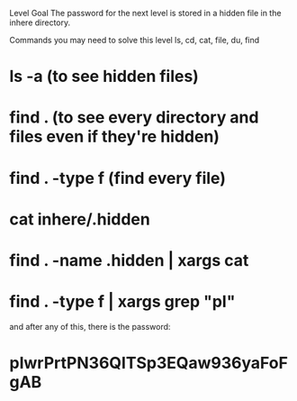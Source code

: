 Level Goal
The password for the next level is stored in a hidden file in the inhere directory.

Commands you may need to solve this level
ls, cd, cat, file, du, find

# ls -a (to see hidden files) 

# find . (to see every directory and files even if they're hidden) 

# find . -type f (find every file)

# cat inhere/.hidden 

# find . -name .hidden | xargs cat 

# find . -type f | xargs grep "pI"

and after any of this, there is the password:

# pIwrPrtPN36QITSp3EQaw936yaFoFgAB


